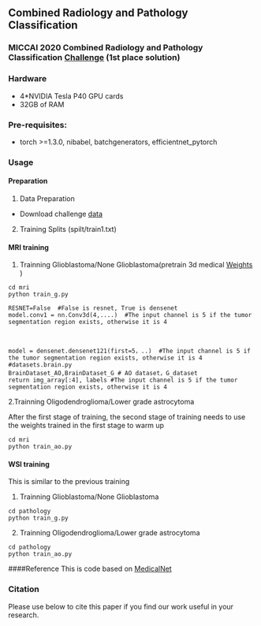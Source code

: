 


## Combined Radiology and Pathology Classification

### MICCAI 2020 Combined Radiology and Pathology Classification [Challenge](https://miccai.westus2.cloudapp.azure.com/competitions/1#learn_the_details) (1st place solution)

### Hardware
* 4*NVIDIA Tesla P40 GPU cards
* 32GB of RAM
### Pre-requisites:
   * torch >=1.3.0, nibabel, batchgenerators, efficientnet_pytorch

### Usage
#### Preparation
  1. Data Preparation
  * Download challenge [data](https://miccai.westus2.cloudapp.azure.com/competitions/1#participate)
  2. Training Splits (spilt/train1.txt)

#### MRI training
  1. Trainning Glioblastoma/None Glioblastoma(pretrain 3d medical [Weights](https://drive.google.com/file/d/1BHbJ5JCh6IP5t4pdPT1eXkmT79e8DKgK/view?usp=sharing) )
```
cd mri
python train_g.py

RESNET=False  #False is resnet, True is densenet
model.conv1 = nn.Conv3d(4,....)  #The input channel is 5 if the tumor segmentation region exists, otherwise it is 4



model = densenet.densenet121(first=5，..)  #The input channel is 5 if the tumor segmentation region exists, otherwise it is 4 
#datasets.brain.py
BrainDataset_AO,BrainDataset_G # AO dataset，G_dataset  
return img_array[:4], labels #The input channel is 5 if the tumor segmentation region exists, otherwise it is 4
```
  2.Trainning Oligodendroglioma/Lower grade astrocytoma

  After the first stage of training, the second stage of training needs to use the weights trained in the first stage to warm up
```
cd mri
python train_ao.py
```
#### WSI training

This is similar to the previous training

1. Trainning Glioblastoma/None Glioblastoma
```
cd pathology
python train_g.py
```

2. Trainning Oligodendroglioma/Lower grade astrocytoma


```
cd pathology
python train_ao.py
```





####Reference
This is code based on [MedicalNet](https://github.com/Tencent/MedicalNet)


### Citation
Please use below to cite this paper if you find our work useful in your research.





